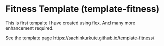 # Fitness Template (template-fitness)
This is first tempalte I have created using flex. And many more enhancement required.

See the template page https://sachinkurkute.github.io/template-fitness/
